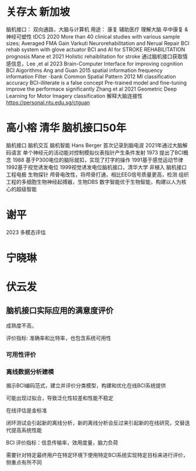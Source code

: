 # 关存太 新加坡
脑机接口： 双向通路，大脑与计算机
用途：
	康复
	辅助医疗
	理解大脑
卒中康复 & 神经可塑性
tDCS 2020 More than 40 clinical studies with various sample sizes; Averaged FMA Gain
Varkuti Neurorehabilitation and Nerual Repair
BCI rehab system with glove actuator
BCI and AI for STROKE REHABILITATION prognosis Mane et 2021
Holistic rehaiblitation for stroke 
通过脑机接口获取情感信息，Lee ,et al 2023 
Brain-Computer Interface for improving cognition
BCI  Aigorithms
	Ang and Guan 2015
	spatial information frequency information 
	Filter -bank Common Spatial Pattern  2012
	MI classification accuracy 
	BCI-illiterate is a false concept
Pre-trained model and fine-tuning improve the performace significantly
Zhang et al 2021
Geometric Deep Learning for Motor Imagery classification
解释大脑连接性
https://personal.ntu.edu.sg/ctguan

# 高小榕 清华 脑机接口50年
脑机接口 脑机交互 脑机智能
Hans Berger 首次记录到脑电波
2021年通过大脑解码语言
单个神经元的活动能对控制模拟仪表指针产生条件发射
1973 提出了BCI概念
1988 基于P300电位的脑际就扣，实现了打字的操作
1991基于感觉运动节律
1992基于视觉诱发电位
1999视觉诱发电位脑机接口，清华大学
非植入 脑机接口
	工程电极
	生物探针
	颅骨电改性，将颅骨打通，相比EEG信号质量更高，检测
	组织工程的多细胞生物神经起搏器，生物DBS
	数字智能优于生物智能，构建以人为核心的超级智能
# 谢平
2023 多模态评估
# 宁晓琳
# 伏云发
## 脑机接口实际应用的满意度评价
成熟度不高，

评价指标: 准确率和比特率，也包含系统可用性
### 可用性评价
### 离线数据分析建模
揭示BCI编码范式，建立并评价分类模型，构建和优化在线BCI系统提供

可能出现过拟合，导致泛化性较差和性能不稳定

在线评估是金标准

闭环测试会引起新的离线分析，新的离线分析会反过来引起新的在线研究，交替迭代提高系统性能

BCI 评价指标：信息传输率，效用度量，脑力负荷

需要针对特定最终用户在特定环境下使用特定BCI系统实现特定目标来进行评价，侧重点有所不同

